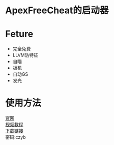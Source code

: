 # ApexFreeCheat的启动器
# Feture
- 完全免费
- LLVM防特征
- 自瞄
- 扳机
- 自动GS
- 发光
# 使用方法
[官网](https://apex.hhhhhi.com)
</br>
[视频教程](https://www.bilibili.com/video/BV1cVsTeyEfH)
</br>
[下载链接](https://wwos.lanzoub.com/b0plyogde)
</br>
密码:czyb
